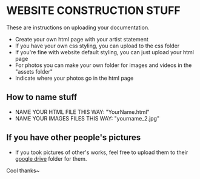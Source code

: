 **WEBSITE CONSTRUCTION STUFF**
======================

These are instructions on uploading your documentation.

* Create your own html page with your artist statement 
* If you have your own css styling, you can upload to the css folder
* If you're fine with website default styling, you can just upload your html page
* For photos you can make your own folder for images and videos in the "assets folder"
* Indicate where your photos go in the html page

How to name stuff
------------------

* NAME YOUR HTML FILE THIS WAY: "YourName.html"
* NAME YOUR IMAGES FILES THIS WAY: "yourname_2.jpg" 

If you have other people's pictures
------------------

* If you took pictures of other's works, feel free to upload them to their [google drive](https://drive.google.com/drive/folders/1nTUWizdzOjmuY2gGPwTg4wtQd3GnOlOp?usp=sharing) folder for them.

Cool thanks~

